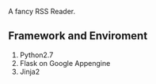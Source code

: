 A fancy RSS Reader.

## Framework and Enviroment

1. Python2.7
1. Flask on Google Appengine
1. Jinja2
